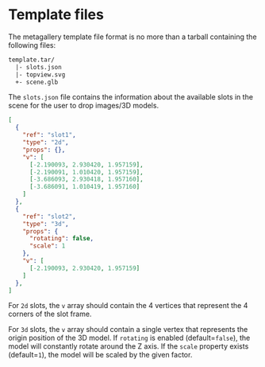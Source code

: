 # Template files

The metagallery template file format is no more than a tarball containing
the following files:

```txt
template.tar/
  |- slots.json
  |- topview.svg
  +- scene.glb
```

The `slots.json` file contains the information about the available slots in
the scene for the user to drop images/3D models.

```json
[
  {
    "ref": "slot1",
    "type": "2d",
    "props": {},
    "v": [
      [-2.190093, 2.930420, 1.957159],
      [-2.190091, 1.010420, 1.957159],
      [-3.686093, 2.930418, 1.957160],
      [-3.686091, 1.010419, 1.957160]
    ]
  },
  {
    "ref": "slot2",
    "type": "3d",
    "props": {
      "rotating": false,
      "scale": 1
    },
    "v": [
      [-2.190093, 2.930420, 1.957159]
    ]
  },
]
```

For `2d` slots, the `v` array should contain the 4 vertices that represent the
4 corners of the slot frame.

For `3d` slots, the `v` array should contain a single vertex that represents
the origin position of the 3D model. If `rotating` is enabled (default=`false`),
the model will constantly rotate around the Z axis. If the `scale` property
exists (default=`1`), the model will be scaled by the given factor.
